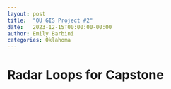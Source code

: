```yaml
---
layout: post
title:  "OU GIS Project #2"
date:   2023-12-15T00:00:00-00:00
author: Emily Barbini
categories: Oklahoma
---
```


# Radar Loops for Capstone

